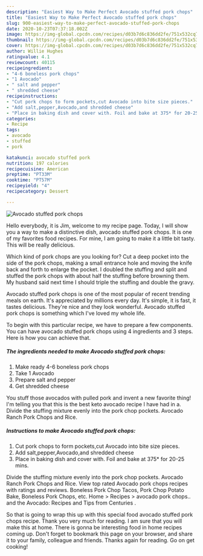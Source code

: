 ```yaml
---
description: "Easiest Way to Make Perfect Avocado stuffed pork chops"
title: "Easiest Way to Make Perfect Avocado stuffed pork chops"
slug: 900-easiest-way-to-make-perfect-avocado-stuffed-pork-chops
date: 2020-10-23T07:37:18.002Z
image: https://img-global.cpcdn.com/recipes/d03b7d6c836dd2fe/751x532cq70/avocado-stuffed-pork-chops-recipe-main-photo.jpg
thumbnail: https://img-global.cpcdn.com/recipes/d03b7d6c836dd2fe/751x532cq70/avocado-stuffed-pork-chops-recipe-main-photo.jpg
cover: https://img-global.cpcdn.com/recipes/d03b7d6c836dd2fe/751x532cq70/avocado-stuffed-pork-chops-recipe-main-photo.jpg
author: Willie Hughes
ratingvalue: 4.1
reviewcount: 40115
recipeingredient:
- "4-6 boneless pork chops"
- "1 Avocado"
- " salt and pepper"
- " shredded cheese"
recipeinstructions:
- "Cut pork chops to form pockets,cut Avocado into bite size pieces."
- "Add salt,pepper,Avocado,and shredded cheese"
- "Place in baking dish and cover with. Foil and bake at 375* for 20-25 mins."
categories:
- Recipe
tags:
- avocado
- stuffed
- pork

katakunci: avocado stuffed pork 
nutrition: 197 calories
recipecuisine: American
preptime: "PT33M"
cooktime: "PT57M"
recipeyield: "4"
recipecategory: Dessert

---
```



![Avocado stuffed pork chops](https://img-global.cpcdn.com/recipes/d03b7d6c836dd2fe/751x532cq70/avocado-stuffed-pork-chops-recipe-main-photo.jpg)

Hello everybody, it is Jim, welcome to my recipe page. Today, I will show you a way to make a distinctive dish, avocado stuffed pork chops. It is one of my favorites food recipes. For mine, I am going to make it a little bit tasty. This will be really delicious.

Which kind of pork chops are you looking for? Cut a deep pocket into the side of the pork chops, making a small entrance hole and moving the knife back and forth to enlarge the pocket. I doubled the stuffing and split and stuffed the pork chops with about half the stuffing before browning them. My husband said next time I should triple the stuffing and double the gravy.

Avocado stuffed pork chops is one of the most popular of recent trending meals on earth. It's appreciated by millions every day. It's simple, it is fast, it tastes delicious. They're nice and they look wonderful. Avocado stuffed pork chops is something which I've loved my whole life.


To begin with this particular recipe, we have to prepare a few components. You can have avocado stuffed pork chops using 4 ingredients and 3 steps. Here is how you can achieve that.

<!--inarticleads1-->

##### The ingredients needed to make Avocado stuffed pork chops:

1. Make ready 4-6 boneless pork chops
1. Take 1 Avocado
1. Prepare  salt and pepper
1. Get  shredded cheese


You stuff those avocados with pulled pork and invent a new favorite thing! I&#39;m telling you that this is the best keto avocado recipe I have had in a. Divide the stuffing mixture evenly into the pork chop pockets. Avocado Ranch Pork Chops and Rice. 

<!--inarticleads2-->

##### Instructions to make Avocado stuffed pork chops:

1. Cut pork chops to form pockets,cut Avocado into bite size pieces.
1. Add salt,pepper,Avocado,and shredded cheese
1. Place in baking dish and cover with. Foil and bake at 375* for 20-25 mins.


Divide the stuffing mixture evenly into the pork chop pockets. Avocado Ranch Pork Chops and Rice. View top rated Avocado pork chops recipes with ratings and reviews. Boneless Pork Chop Tacos, Pork Chop Potato Bake, Boneless Pork Chops, etc. Home &gt; Recipes &gt; avocado pork chops.. and the Avocado: Recipes and Tips from Centuries . 

So that is going to wrap this up with this special food avocado stuffed pork chops recipe. Thank you very much for reading. I am sure that you will make this at home. There is gonna be interesting food in home recipes coming up. Don't forget to bookmark this page on your browser, and share it to your family, colleague and friends. Thanks again for reading. Go on get cooking!
